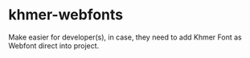 # khmer-webfonts

Make easier for developer(s), in case, they need to add Khmer Font as Webfont direct into project.
